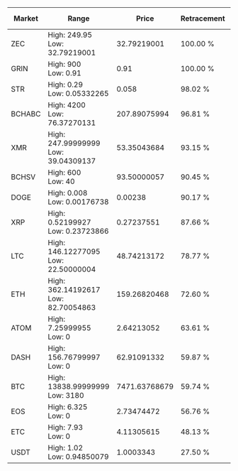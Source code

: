 | Market | Range | Price| Retracement | Doubles to 50% |
| --- | --- | --- | --- | --- |
| ZEC | High: 249.95<br />Low: 32.79219001 | 32.79219001 | 100.00 % | 4.31 |
| GRIN | High: 900<br />Low: 0.91 | 0.91 | 100.00 % | 495.01 |
| STR | High: 0.29<br />Low: 0.05332265 | 0.058 | 98.02 % | 2.96 |
| BCHABC | High: 4200<br />Low: 76.37270131 | 207.89075994 | 96.81 % | 10.29 |
| XMR | High: 247.99999999<br />Low: 39.04309137 | 53.35043684 | 93.15 % | 2.69 |
| BCHSV | High: 600<br />Low: 40 | 93.50000057 | 90.45 % | 3.42 |
| DOGE | High: 0.008<br />Low: 0.00176738 | 0.00238 | 90.17 % | 2.05 |
| XRP | High: 0.52199927<br />Low: 0.23723866 | 0.27237551 | 87.66 % | 1.39 |
| LTC | High: 146.12277095<br />Low: 22.50000004 | 48.74213172 | 78.77 % | 1.73 |
| ETH | High: 362.14192617<br />Low: 82.70054863 | 159.26820468 | 72.60 % | 1.40 |
| ATOM | High: 7.25999955<br />Low: 0 | 2.64213052 | 63.61 % | 1.37 |
| DASH | High: 156.76799997<br />Low: 0 | 62.91091332 | 59.87 % | 1.25 |
| BTC | High: 13838.99999999<br />Low: 3180 | 7471.63768679 | 59.74 % | 1.14 |
| EOS | High: 6.325<br />Low: 0 | 2.73474472 | 56.76 % | 1.16 |
| ETC | High: 7.93<br />Low: 0 | 4.11305615 | 48.13 % | 0.00 |
| USDT | High: 1.02<br />Low: 0.94850079 | 1.0003343 | 27.50 % | 0.00 |
